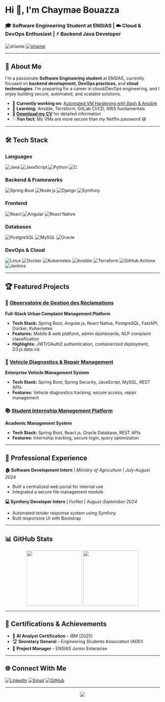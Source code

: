 # Hi 👋, I'm Chaymae Bouazza

### 🎓 Software Engineering Student at ENSIAS | ☁️ Cloud & DevOps Enthusiast | ⚡ Backend Java Developer

<p align="left"> 
  <img src="https://komarev.com/ghpvc/?username=shiame&label=Profile%20views&color=0e75b6&style=flat" alt="shiame" />
  <a href="https://github.com/ryo-ma/github-profile-trophy"><img src="https://github-profile-trophy.vercel.app/?username=shiame&theme=flat&no-frame=true&margin-w=15" alt="shiame" /></a> 
</p>

---

## 🚀 About Me

I'm a passionate **Software Engineering student** at ENSIAS, currently focused on **backend development**, **DevOps practices**, and **cloud technologies**. I'm preparing for a career in cloud/DevOps engineering, and I enjoy building secure, automated, and scalable solutions.

- 🔭 **Currently working on:** [Automated VM Hardening with Bash & Ansible](https://github.com/Shiame/vm-hardening-automation)
- 🌱 **Learning:** Ansible, Terraform, GitLab CI/CD, AWS fundamentals
- 📄 **[Download my CV](https://github.com/Shiame/Shiame/raw/main/assets/CV_Chaymae_Bouazza.pdf)** for detailed information
- ✨ **Fun fact:** My VMs are more secure than my Netflix password 😅

---

## 🛠️ Tech Stack

### **Languages**
![Java](https://img.shields.io/badge/Java-ED8B00?style=for-the-badge&logo=java&logoColor=white)
![JavaScript](https://img.shields.io/badge/JavaScript-F7DF1E?style=for-the-badge&logo=javascript&logoColor=black)
![Python](https://img.shields.io/badge/Python-3776AB?style=for-the-badge&logo=python&logoColor=white)
![C](https://img.shields.io/badge/C-00599C?style=for-the-badge&logo=c&logoColor=white)

### **Backend & Frameworks**
![Spring Boot](https://img.shields.io/badge/Spring_Boot-6DB33F?style=for-the-badge&logo=spring-boot&logoColor=white)
![Node.js](https://img.shields.io/badge/Node.js-43853D?style=for-the-badge&logo=node.js&logoColor=white)
![Django](https://img.shields.io/badge/Django-092E20?style=for-the-badge&logo=django&logoColor=white)
![Symfony](https://img.shields.io/badge/Symfony-000000?style=for-the-badge&logo=symfony&logoColor=white)

### **Frontend**
![React](https://img.shields.io/badge/React-20232A?style=for-the-badge&logo=react&logoColor=61DAFB)
![Angular](https://img.shields.io/badge/Angular-DD0031?style=for-the-badge&logo=angular&logoColor=white)
![React Native](https://img.shields.io/badge/React_Native-20232A?style=for-the-badge&logo=react&logoColor=61DAFB)

### **Databases**
![PostgreSQL](https://img.shields.io/badge/PostgreSQL-316192?style=for-the-badge&logo=postgresql&logoColor=white)
![MySQL](https://img.shields.io/badge/MySQL-00000F?style=for-the-badge&logo=mysql&logoColor=white)
![Oracle](https://img.shields.io/badge/Oracle-F80000?style=for-the-badge&logo=oracle&logoColor=white)

### **DevOps & Cloud**
![Linux](https://img.shields.io/badge/Linux-FCC624?style=for-the-badge&logo=linux&logoColor=black)
![Docker](https://img.shields.io/badge/Docker-2496ED?style=for-the-badge&logo=docker&logoColor=white)
![Kubernetes](https://img.shields.io/badge/Kubernetes-326CE5?style=for-the-badge&logo=kubernetes&logoColor=white)
![Ansible](https://img.shields.io/badge/Ansible-EE0000?style=for-the-badge&logo=ansible&logoColor=white)
![Terraform](https://img.shields.io/badge/Terraform-844FBA?style=for-the-badge&logo=terraform&logoColor=white)
![GitHub Actions](https://img.shields.io/badge/GitHub_Actions-2088FF?style=for-the-badge&logo=github-actions&logoColor=white)
![Jenkins](https://img.shields.io/badge/Jenkins-D24939?style=for-the-badge&logo=jenkins&logoColor=white)

---

## 🏆 Featured Projects

### 🏢 [Observatoire de Gestion des Réclamations](https://github.com/Shiame/complaint-management-observatory)
**Full-Stack Urban Complaint Management Platform**
- **Tech Stack:** Spring Boot, Angular.js, React Native, PostgreSQL, FastAPI, Docker, Kubernetes
- **Features:** Mobile & web platform, admin dashboards, NLP complaint classification
- **Highlights:** JWT/OAuth2 authentication, containerized deployment, D3.js data viz

### 🔧 [Vehicle Diagnostics & Repair Management](https://github.com/Shiame/vehicle-repair-system)
**Enterprise Vehicle Management System**
- **Tech Stack:** Spring Boot, Spring Security, JavaScript, MySQL, REST APIs
- **Features:** Vehicle diagnostics tracking, secure access, repair management

### 📚 [Student Internship Management Platform](https://github.com/Shiame/internship-management)
**Academic Management System**
- **Tech Stack:** Spring Boot, React.js, Oracle Database, REST APIs
- **Features:** Internship tracking, secure login, query optimization

---

## 💼 Professional Experience

**🏠 Software Development Intern** | *Ministry of Agriculture* | *July-August 2024*
- Built a centralized web portal for internal use
- Integrated a secure file management module

**💻 Symfony Developer Intern** | *ForNet* | *August-September 2024*
- Automated tender response system using Symfony
- Built responsive UI with Bootstrap

---

## 📊 GitHub Stats

<div align="center">
  <img height="180em" src="https://github-readme-stats.vercel.app/api?username=shiame&show_icons=true&theme=tokyonight&include_all_commits=true&count_private=true"/>
  <img height="180em" src="https://github-readme-stats.vercel.app/api/top-langs/?username=shiame&layout=compact&langs_count=8&theme=tokyonight"/>
</div>


---

## 🏅 Certifications & Achievements

- 🤖 **AI Analyst Certification** – IBM (2025)
- 🏆 **Secretary General** – Engineering Students Association (ADEI)
- 💼 **Project Manager** – ENSIAS Junior Enterprise

---

## 🌐 Connect With Me

[![LinkedIn](https://img.shields.io/badge/LinkedIn-0077B5?style=for-the-badge&logo=linkedin&logoColor=white)](https://linkedin.com/in/chaymae-bouazza-2aab4b265)
[![Email](https://img.shields.io/badge/Email-D14836?style=for-the-badge&logo=gmail&logoColor=white)](mailto:bouazzachaimae81@gmail.com)
[![GitHub](https://img.shields.io/badge/GitHub-100000?style=for-the-badge&logo=github&logoColor=white)](https://github.com/Shiame)

---

<div align="center">
  <img src="https://capsule-render.vercel.app/api?type=waving&color=gradient&height=100&section=footer"/>
</div>
